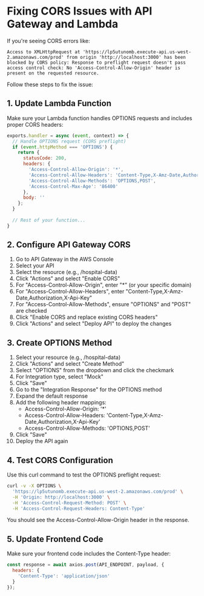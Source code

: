 # Fixing CORS Issues with API Gateway and Lambda

If you're seeing CORS errors like:

```
Access to XMLHttpRequest at 'https://lp5utunomb.execute-api.us-west-2.amazonaws.com/prod' from origin 'http://localhost:3000' has been blocked by CORS policy: Response to preflight request doesn't pass access control check: No 'Access-Control-Allow-Origin' header is present on the requested resource.
```

Follow these steps to fix the issue:

## 1. Update Lambda Function

Make sure your Lambda function handles OPTIONS requests and includes proper CORS headers:

```javascript
exports.handler = async (event, context) => {
  // Handle OPTIONS request (CORS preflight)
  if (event.httpMethod === 'OPTIONS') {
    return {
      statusCode: 200,
      headers: {
        'Access-Control-Allow-Origin': '*',
        'Access-Control-Allow-Headers': 'Content-Type,X-Amz-Date,Authorization,X-Api-Key',
        'Access-Control-Allow-Methods': 'OPTIONS,POST',
        'Access-Control-Max-Age': '86400'
      },
      body: ''
    };
  }
  
  // Rest of your function...
}
```

## 2. Configure API Gateway CORS

1. Go to API Gateway in the AWS Console
2. Select your API
3. Select the resource (e.g., /hospital-data)
4. Click "Actions" and select "Enable CORS"
5. For "Access-Control-Allow-Origin", enter "*" (or your specific domain)
6. For "Access-Control-Allow-Headers", enter "Content-Type,X-Amz-Date,Authorization,X-Api-Key"
7. For "Access-Control-Allow-Methods", ensure "OPTIONS" and "POST" are checked
8. Click "Enable CORS and replace existing CORS headers"
9. Click "Actions" and select "Deploy API" to deploy the changes

## 3. Create OPTIONS Method

1. Select your resource (e.g., /hospital-data)
2. Click "Actions" and select "Create Method"
3. Select "OPTIONS" from the dropdown and click the checkmark
4. For Integration type, select "Mock"
5. Click "Save"
6. Go to the "Integration Response" for the OPTIONS method
7. Expand the default response
8. Add the following header mappings:
   - Access-Control-Allow-Origin: '*'
   - Access-Control-Allow-Headers: 'Content-Type,X-Amz-Date,Authorization,X-Api-Key'
   - Access-Control-Allow-Methods: 'OPTIONS,POST'
9. Click "Save"
10. Deploy the API again

## 4. Test CORS Configuration

Use this curl command to test the OPTIONS preflight request:

```bash
curl -v -X OPTIONS \
  'https://lp5utunomb.execute-api.us-west-2.amazonaws.com/prod' \
  -H 'Origin: http://localhost:3000' \
  -H 'Access-Control-Request-Method: POST' \
  -H 'Access-Control-Request-Headers: Content-Type'
```

You should see the Access-Control-Allow-Origin header in the response.

## 5. Update Frontend Code

Make sure your frontend code includes the Content-Type header:

```javascript
const response = await axios.post(API_ENDPOINT, payload, {
  headers: {
    'Content-Type': 'application/json'
  }
});
```